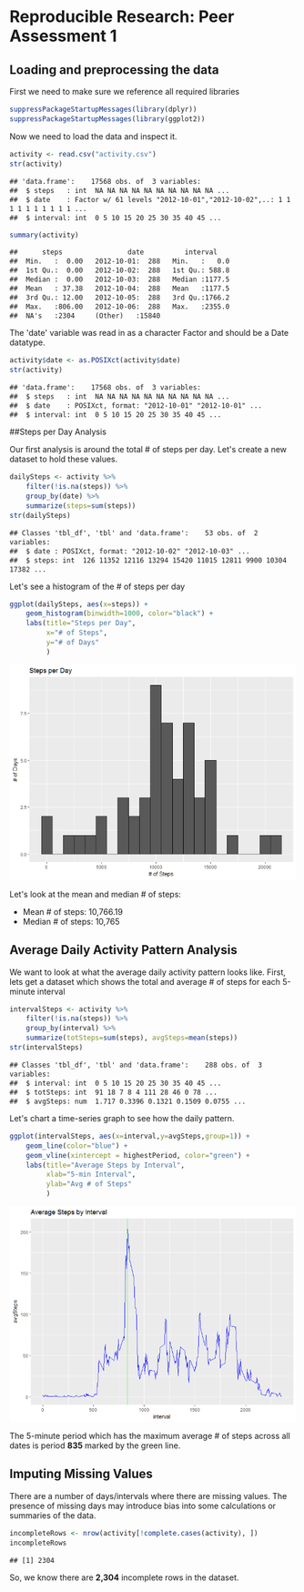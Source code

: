 # Reproducible Research: Peer Assessment 1

## Loading and preprocessing the data

First we need to make sure we reference all required libraries

```r
suppressPackageStartupMessages(library(dplyr))
suppressPackageStartupMessages(library(ggplot2))
```

Now we need to load the data and inspect it.

```r
activity <- read.csv("activity.csv")
str(activity)
```

```
## 'data.frame':	17568 obs. of  3 variables:
##  $ steps   : int  NA NA NA NA NA NA NA NA NA NA ...
##  $ date    : Factor w/ 61 levels "2012-10-01","2012-10-02",..: 1 1 1 1 1 1 1 1 1 1 ...
##  $ interval: int  0 5 10 15 20 25 30 35 40 45 ...
```

```r
summary(activity)
```

```
##      steps                date          interval     
##  Min.   :  0.00   2012-10-01:  288   Min.   :   0.0  
##  1st Qu.:  0.00   2012-10-02:  288   1st Qu.: 588.8  
##  Median :  0.00   2012-10-03:  288   Median :1177.5  
##  Mean   : 37.38   2012-10-04:  288   Mean   :1177.5  
##  3rd Qu.: 12.00   2012-10-05:  288   3rd Qu.:1766.2  
##  Max.   :806.00   2012-10-06:  288   Max.   :2355.0  
##  NA's   :2304     (Other)   :15840
```

The 'date' variable was read in as a character Factor and should be a Date datatype.

```r
activity$date <- as.POSIXct(activity$date)
str(activity)
```

```
## 'data.frame':	17568 obs. of  3 variables:
##  $ steps   : int  NA NA NA NA NA NA NA NA NA NA ...
##  $ date    : POSIXct, format: "2012-10-01" "2012-10-01" ...
##  $ interval: int  0 5 10 15 20 25 30 35 40 45 ...
```


##Steps per Day Analysis

Our first analysis is around the total # of steps per day. Let's create a new dataset to hold these values.

```r
dailySteps <- activity %>%
    filter(!is.na(steps)) %>%
    group_by(date) %>%
    summarize(steps=sum(steps))
str(dailySteps)
```

```
## Classes 'tbl_df', 'tbl' and 'data.frame':	53 obs. of  2 variables:
##  $ date : POSIXct, format: "2012-10-02" "2012-10-03" ...
##  $ steps: int  126 11352 12116 13294 15420 11015 12811 9900 10304 17382 ...
```

Let's see a histogram of the # of steps per day

```r
ggplot(dailySteps, aes(x=steps)) +
    geom_histogram(binwidth=1000, color="black") +
    labs(title="Steps per Day", 
         x="# of Steps", 
         y="# of Days"
         )
```

![](ActivityMonitoringAnalysis_files/figure-html/dailystepshisto-1.png)<!-- -->

Let's look at the mean and median # of steps:

* Mean # of steps: 10,766.19
* Median # of steps: 10,765

## Average Daily Activity Pattern Analysis

We want to look at what the average daily activity pattern looks like.  First, lets get a dataset which shows the total and average # of steps for each 5-minute interval

```r
intervalSteps <- activity %>%
    filter(!is.na(steps)) %>%
    group_by(interval) %>%
    summarize(totSteps=sum(steps), avgSteps=mean(steps))
str(intervalSteps)
```

```
## Classes 'tbl_df', 'tbl' and 'data.frame':	288 obs. of  3 variables:
##  $ interval: int  0 5 10 15 20 25 30 35 40 45 ...
##  $ totSteps: int  91 18 7 8 4 111 28 46 0 78 ...
##  $ avgSteps: num  1.717 0.3396 0.1321 0.1509 0.0755 ...
```




Let's chart a time-series graph to see how the daily pattern.

```r
ggplot(intervalSteps, aes(x=interval,y=avgSteps,group=1)) +
    geom_line(color="blue") +
    geom_vline(xintercept = highestPeriod, color="green") +
    labs(title="Average Steps by Interval",
         xlab="5-min Interval",
         ylab="Avg # of Steps"
         )
```

![](ActivityMonitoringAnalysis_files/figure-html/avgpatternchart-1.png)<!-- -->

The 5-minute period which has the maximum average # of steps across all dates is period **835** marked by the green line.


## Imputing Missing Values

There are a number of days/intervals where there are missing values. The presence of missing days may introduce bias into some calculations or summaries of the data.


```r
incompleteRows <- nrow(activity[!complete.cases(activity), ])
incompleteRows
```

```
## [1] 2304
```

So, we know there are **2,304** incomplete rows in the dataset.
